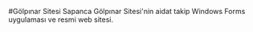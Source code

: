 #Gölpınar Sitesi
Sapanca Gölpınar Sitesi'nin aidat takip Windows Forms uygulaması ve resmi web sitesi.
